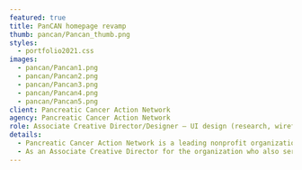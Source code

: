 ```yaml
---
featured: true
title: PanCAN homepage revamp
thumb: pancan/Pancan_thumb.png
styles:
  - portfolio2021.css
images:
  - pancan/Pancan1.png
  - pancan/Pancan2.png
  - pancan/Pancan3.png
  - pancan/Pancan4.png
  - pancan/Pancan5.png
client: Pancreatic Cancer Action Network
agency: Pancreatic Cancer Action Network
role: Associate Creative Director/Designer – UI design (research, wireframing, creative direction & prototyping)
details:
  - Pancreatic Cancer Action Network is a leading nonprofit organization in its field with a well established patient support program and a great cancer research funding programs. Despite of organization’s great mission and effort, the web presence was rather poor. It had too many elements jumbled together and people found it counterintuitive to navigate through. The challenge for this project was to understand visitors’ behaviors and find the much simplified and appealing web solution while keeping all required functionalities.
  - As an Associate Creative Director for the organization who also serves as a hands-on designer, I owned the entire visual design of this project. In collaboration with the Digital Marketing team who conducted the behavioral studies and provided datas, I participated in the research in finding good UI examples. I then worked on the wireframes which was updated through collaborative sessions. We made sure all essential information with most clickthroughs (e.g. pancreatic cancer information) can be found higher on the page while organization’s communications are viewed easily as well. Turning the approved wire into prototypes with design styles including icon, image and typography was my responsibility. I also participated in the testing stage to get the pages ready for the launch.
---
```

